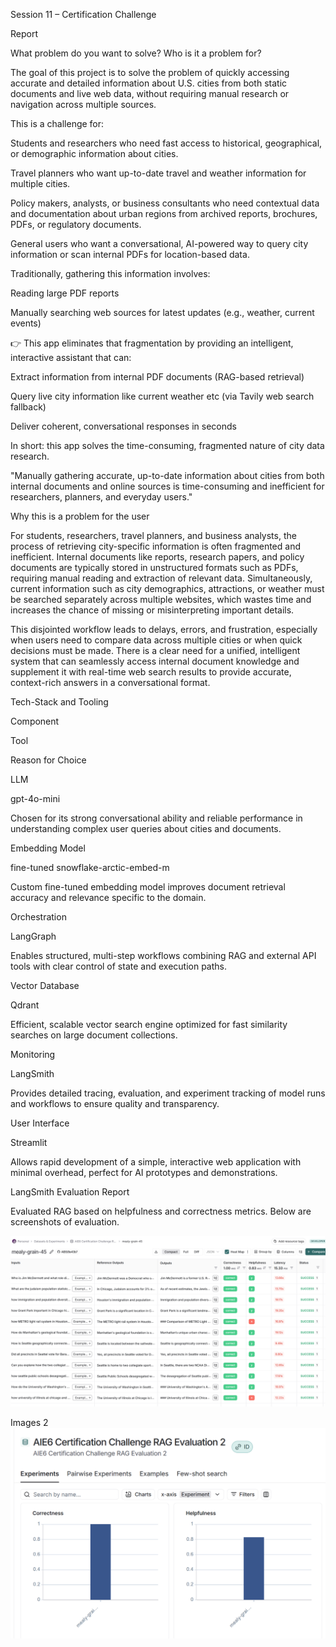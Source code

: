 Session 11 – Certification Challenge

Report

What problem do you want to solve? Who is it a problem for?

The goal of this project is to solve the problem of quickly accessing accurate and detailed information about U.S. cities from both static documents and live web data, without requiring manual research or navigation across multiple sources.

This is a challenge for:

Students and researchers who need fast access to historical, geographical, or demographic information about cities.

Travel planners who want up-to-date travel and weather information for multiple cities.

Policy makers, analysts, or business consultants who need contextual data and documentation about urban regions from archived reports, brochures, PDFs, or regulatory documents.

General users who want a conversational, AI-powered way to query city information or scan internal PDFs for location-based data.

Traditionally, gathering this information involves:

Reading large PDF reports

Manually searching web sources for latest updates (e.g., weather, current events)

👉 This app eliminates that fragmentation by providing an intelligent, interactive assistant that can:

Extract information from internal PDF documents (RAG-based retrieval)

Query live city information like current weather etc (via Tavily web search fallback)

Deliver coherent, conversational responses in seconds

In short: this app solves the time-consuming, fragmented nature of city data research.

"Manually gathering accurate, up-to-date information about cities from both internal documents and online sources is time-consuming and inefficient for researchers, planners, and everyday users."

Why this is a problem for the user

For students, researchers, travel planners, and business analysts, the process of retrieving city-specific information is often fragmented and inefficient. Internal documents like reports, research papers, and policy documents are typically stored in unstructured formats such as PDFs, requiring manual reading and extraction of relevant data. Simultaneously, current information such as city demographics, attractions, or weather must be searched separately across multiple websites, which wastes time and increases the chance of missing or misinterpreting important details.

This disjointed workflow leads to delays, errors, and frustration, especially when users need to compare data across multiple cities or when quick decisions must be made. There is a clear need for a unified, intelligent system that can seamlessly access internal document knowledge and supplement it with real-time web search results to provide accurate, context-rich answers in a conversational format.

Tech-Stack and Tooling

Component

Tool

Reason for Choice

LLM

gpt-4o-mini

Chosen for its strong conversational ability and reliable performance in understanding complex user queries about cities and documents.

Embedding Model

fine-tuned snowflake-arctic-embed-m

Custom fine-tuned embedding model improves document retrieval accuracy and relevance specific to the domain.

Orchestration

LangGraph

Enables structured, multi-step workflows combining RAG and external API tools with clear control of state and execution paths.

Vector Database

Qdrant

Efficient, scalable vector search engine optimized for fast similarity searches on large document collections.

Monitoring

LangSmith

Provides detailed tracing, evaluation, and experiment tracking of model runs and workflows to ensure quality and transparency.

User Interface

Streamlit

Allows rapid development of a simple, interactive web application with minimal overhead, perfect for AI prototypes and demonstrations.

LangSmith Evaluation Report

Evaluated RAG based on helpfulness and correctness metrics. Below are screenshots of evaluation.


![LangSmith Evaluation 1](/images/LSEVal1.png)

Images 2
![LangSmith Evaluation 2](images/LSEval2.png)


